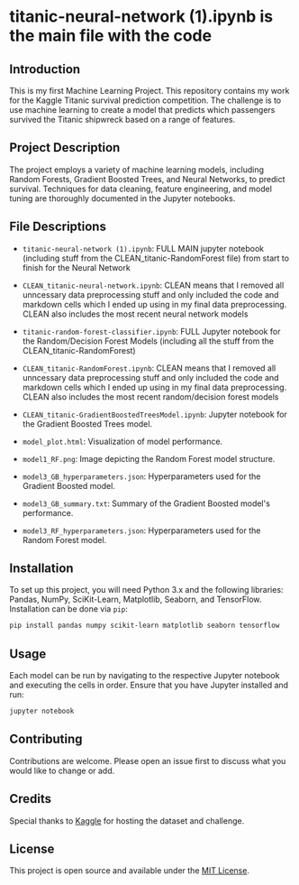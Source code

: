# titanic-neural-network (1).ipynb is the main file with the code

## Introduction
This is my first Machine Learning Project. This repository contains my work for the Kaggle Titanic survival prediction competition. The challenge is to use machine learning to create a model that predicts which passengers survived the Titanic shipwreck based on a range of features.

## Project Description
The project employs a variety of machine learning models, including Random Forests, Gradient Boosted Trees, and Neural Networks, to predict survival. Techniques for data cleaning, feature engineering, and model tuning are thoroughly documented in the Jupyter notebooks.

## File Descriptions
- `titanic-neural-network (1).ipynb`: FULL MAIN jupyter notebook (including stuff from the CLEAN_titanic-RandomForest file) from start to finish for the Neural Network
- `CLEAN_titanic-neural-network.ipynb`: CLEAN means that I removed all unncessary data preprocessing stuff and only included the code and markdown cells which I ended up using in my final data preprocessing. CLEAN also includes the most recent neural network models
- `titanic-random-forest-classifier.ipynb`: FULL Jupyter notebook for the Random/Decision Forest Models (including all the stuff from the CLEAN_titanic-RandomForest)
- `CLEAN_titanic-RandomForest.ipynb`: CLEAN means that I removed all unncessary data preprocessing stuff and only included the code and markdown cells which I ended up using in my final data preprocessing. CLEAN also includes the most recent random/decision forest models
- `CLEAN_titanic-GradientBoostedTreesModel.ipynb`: Jupyter notebook for the Gradient Boosted Trees model.


- `model_plot.html`: Visualization of model performance.
- `model1_RF.png`: Image depicting the Random Forest model structure.
- `model3_GB_hyperparameters.json`: Hyperparameters used for the Gradient Boosted model.
- `model3_GB_summary.txt`: Summary of the Gradient Boosted model's performance.
- `model3_RF_hyperparameters.json`: Hyperparameters used for the Random Forest model.

## Installation
To set up this project, you will need Python 3.x and the following libraries: Pandas, NumPy, SciKit-Learn, Matplotlib, Seaborn, and TensorFlow. Installation can be done via `pip`:
```bash
pip install pandas numpy scikit-learn matplotlib seaborn tensorflow
```

## Usage
Each model can be run by navigating to the respective Jupyter notebook and executing the cells in order. Ensure that you have Jupyter installed and run:
```bash
jupyter notebook
```

## Contributing
Contributions are welcome. Please open an issue first to discuss what you would like to change or add.

## Credits
Special thanks to [Kaggle](https://www.kaggle.com/) for hosting the dataset and challenge.

## License
This project is open source and available under the [MIT License](LICENSE.md).
